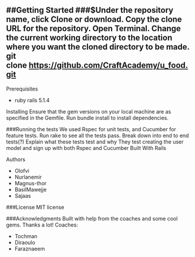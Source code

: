 ##Getting Started
###$Under the repository name, click Clone or download. Copy the clone URL for the repository. Open Terminal. Change the current working directory to the location where you want the cloned directory to be made. git clone https://github.com/CraftAcademy/u_food.git
---

Prerequisites

* ruby rails 5.1.4

Installing
Ensure that the gem versions on your local machine are as specified in the Gemfile. Run bundle install to install dependencies.

###Running the tests
We used Rspec for unit tests, and Cucumber for feature tests. Run rake to see all the tests pass.
Break down into end to end tests(?)
Explain what these tests test and why
They test creating the user model and sign up with both Rspec and Cucumber
Built With
Rails

Authors
* Olofvi
* Nurlanemir
* Magnus-thor
* BasilMawejje
* Sajaas

###License
MIT license

###Acknowledgments
Built with help from the coaches and some cool gems. Thanks a lot! Coaches:
* Tochman
* Diraoulo
* Faraznaeem
